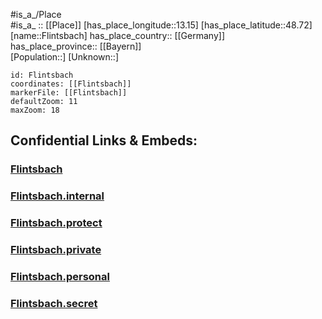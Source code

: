 ﻿---
location: [48.72,13.15] 
mapzoom: [7,12] 
mapmarker: city 
type: City
tags:
- geo/City


SpocWebEntityId: 30190
isDeleted: false
confidential: public

---
#is_a_/Place  
#is_a_ :: [[Place]] 
[has_place_longitude::13.15] 
[has_place_latitude::48.72] 
[name::Flintsbach] 
has_place_country:: [[Germany]]  
has_place_province:: [[Bayern]]  
[Population::] 
[Unknown::] 


```leaflet
id: Flintsbach
coordinates: [[Flintsbach]] 
markerFile: [[Flintsbach]] 
defaultZoom: 11 
maxZoom: 18
```


## Confidential Links & Embeds: 

### [Flintsbach](/_public/Earth/Continent/Europe/Europe~Central/Germany/Germany~West/Bayern/counties~Bayern/Deggendorf/cities~Deggendorf/Iggensbach/City/Flintsbach.md) 

### [Flintsbach.internal](/_internal/Earth/Continent/Europe/Europe~Central/Germany/Germany~West/Bayern/counties~Bayern/Deggendorf/cities~Deggendorf/Iggensbach/City/Flintsbach.internal.md) 

### [Flintsbach.protect](/_protect/Earth/Continent/Europe/Europe~Central/Germany/Germany~West/Bayern/counties~Bayern/Deggendorf/cities~Deggendorf/Iggensbach/City/Flintsbach.protect.md) 

### [Flintsbach.private](/_private/Earth/Continent/Europe/Europe~Central/Germany/Germany~West/Bayern/counties~Bayern/Deggendorf/cities~Deggendorf/Iggensbach/City/Flintsbach.private.md) 

### [Flintsbach.personal](/_personal/Earth/Continent/Europe/Europe~Central/Germany/Germany~West/Bayern/counties~Bayern/Deggendorf/cities~Deggendorf/Iggensbach/City/Flintsbach.personal.md) 

### [Flintsbach.secret](/_secret/Earth/Continent/Europe/Europe~Central/Germany/Germany~West/Bayern/counties~Bayern/Deggendorf/cities~Deggendorf/Iggensbach/City/Flintsbach.secret.md) 

